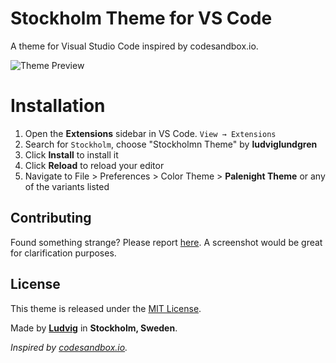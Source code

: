 # Stockholm Theme for VS Code

A theme for Visual Studio Code inspired by codesandbox.io.

![Theme Preview](https://res.cloudinary.com/dvodhv3js/image/upload/v1526244803/GITREPO_vscode-stockholm-theme/vscode-stockholm-theme.png)

# Installation

1. Open the **Extensions** sidebar in VS Code. `View → Extensions`
1. Search for `Stockholm`, choose "Stockholmn Theme" by **ludviglundgren**
1. Click **Install** to install it
1. Click **Reload** to reload your editor
1. Navigate to File > Preferences > Color Theme > **Palenight Theme** or any of the variants listed

## Contributing

Found something strange? Please report [here](https://github.com/ludviglundgren/vscode-stockholm-theme/issues). A screenshot would be great for clarification purposes.

## License

This theme is released under the [MIT License](https://github.com/ludviglundgren/vscode-stockholm-theme/blob/master/LICENSE.md).

Made by **[Ludvig](https://github.com/ludviglundgren)** in **Stockholm, Sweden**.

_Inspired by [codesandbox.io](https://codesandbox.io)._
